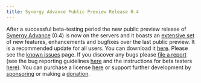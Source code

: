 ```yaml
---
title: Synergy Advance Public Preview Release 0.4
---
```


After a successful beta-testing period the new public preview release of [Synergy Advance](http://synergyadvance.com/) (0.4) is now on the servers and it boasts an [extensive set](http://www.wincent.com/a/products/synergy-advance/history/#0.4) of new features, enhancements and bugfixes over the last public preview. It is a recommended update for all users. You can download it [here](http://www.wincent.com/a/products/synergy-advance/download/). Please see the [known issues](http://www.wincent.com/a/products/synergy-advance/known-issues/) page. If you discover any bugs please [file a report](http://bugs.wincent.com/) (see the bug reporting guidelines [here](http://www.wincent.com/a/knowledge-base/archives/2004/11/how_to_file_a_g.php) and the instructions for beta testers [here](http://www.wincent.com/a/knowledge-base/archives/2005/04/information_for.php)). You can purchase a license [here](https://secure.wincent.com/a/products/synergy-advance/purchase/) or support further development by [sponsoring](https://secure.wincent.com/a/products/synergy-advance/donate/) or making a [donation](https://secure.wincent.com/a/products/synergy-advance/donate/).
